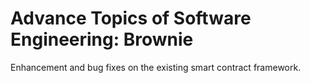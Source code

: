 # Advance Topics of Software Engineering: Brownie 
Enhancement and bug fixes on the existing smart contract framework.

